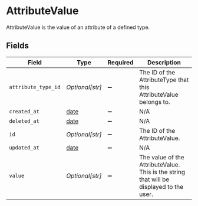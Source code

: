 # AttributeValue

AttributeValue is the value of an attribute of a defined type.


## Fields

| Field                                                                                   | Type                                                                                    | Required                                                                                | Description                                                                             |
| --------------------------------------------------------------------------------------- | --------------------------------------------------------------------------------------- | --------------------------------------------------------------------------------------- | --------------------------------------------------------------------------------------- |
| `attribute_type_id`                                                                     | *Optional[str]*                                                                         | :heavy_minus_sign:                                                                      | The ID of the AttributeType that this AttributeValue belongs to.                        |
| `created_at`                                                                            | [date](https://docs.python.org/3/library/datetime.html#date-objects)                    | :heavy_minus_sign:                                                                      | N/A                                                                                     |
| `deleted_at`                                                                            | [date](https://docs.python.org/3/library/datetime.html#date-objects)                    | :heavy_minus_sign:                                                                      | N/A                                                                                     |
| `id`                                                                                    | *Optional[str]*                                                                         | :heavy_minus_sign:                                                                      | The ID of the AttributeValue.                                                           |
| `updated_at`                                                                            | [date](https://docs.python.org/3/library/datetime.html#date-objects)                    | :heavy_minus_sign:                                                                      | N/A                                                                                     |
| `value`                                                                                 | *Optional[str]*                                                                         | :heavy_minus_sign:                                                                      | The value of the AttributeValue. This is the string that will be displayed to the user. |